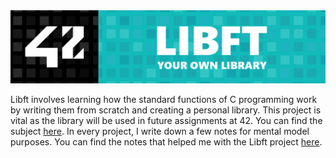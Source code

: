 <img src="https://github.com/jotavare/jotavare/blob/main/42/banners/piscine_and_common_core/github_piscine_and_common_core_banner_libft.png" style="max-width: 100%;"/> 

Libft involves learning how the standard functions of C programming work by writing them from scratch and creating a personal library. This project is vital as the library will be used in future assignments at 42. You can find the subject [here](https://github.com/AndrePatchy/Libft/blob/main/Subject/en_subject_libft.pdf). 
In every project, I write down a few notes for mental model purposes. You can find the notes that helped me with the Libft project [here](https://github.com/AndrePatchy/Libft/blob/main/Support.txt).
